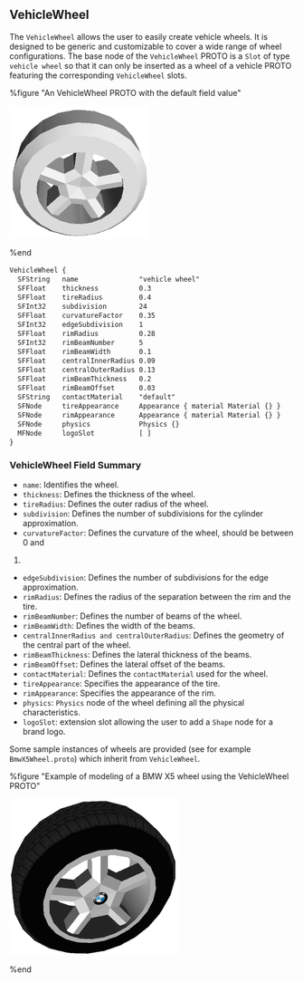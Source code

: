 ## VehicleWheel

The `VehicleWheel` allows the user to easily create vehicle wheels. It is
designed to be generic and customizable to cover a wide range of wheel
configurations. The base node of the `VehicleWheel` PROTO is a `Slot` of type
`vehicle wheel` so that it can only be inserted as a wheel of a vehicle
PROTO featuring the corresponding `VehicleWheel` slots.

%figure "An VehicleWheel PROTO with the default field value"

![VehicleWheel.png](images/vehicle_wheel.png)

%end

```
VehicleWheel {
  SFString   name               "vehicle wheel"
  SFFloat    thickness          0.3
  SFFloat    tireRadius         0.4
  SFInt32    subdivision        24
  SFFloat    curvatureFactor    0.35
  SFInt32    edgeSubdivision    1
  SFFloat    rimRadius          0.28
  SFInt32    rimBeamNumber      5
  SFFloat    rimBeamWidth       0.1
  SFFloat    centralInnerRadius 0.09
  SFFloat    centralOuterRadius 0.13
  SFFloat    rimBeamThickness   0.2
  SFFloat    rimBeamOffset      0.03
  SFString   contactMaterial    "default"
  SFNode     tireAppearance     Appearance { material Material {} }
  SFNode     rimAppearance      Appearance { material Material {} }
  SFNode     physics            Physics {}
  MFNode     logoSlot           [ ]
}
```

### VehicleWheel Field Summary

- `name`: Identifies the wheel.
- `thickness`: Defines the thickness of the wheel.
- `tireRadius`: Defines the outer radius of the wheel.
- `subdivision`: Defines the number of subdivisions for the cylinder
approximation.
- `curvatureFactor`: Defines the curvature of the wheel, should be between 0 and
1.
- `edgeSubdivision`: Defines the number of subdivisions for the edge
approximation.
- `rimRadius`: Defines the radius of the separation between the rim and the tire.
- `rimBeamNumber`: Defines the number of beams of the wheel.
- `rimBeamWidth`: Defines the width of the beams.
- `centralInnerRadius and centralOuterRadius`: Defines the geometry of the central
part of the wheel.
- `rimBeamThickness`: Defines the lateral thickness of the beams.
- `rimBeamOffset`: Defines the lateral offset of the beams.
- `contactMaterial`: Defines the `contactMaterial` used for the wheel.
- `tireAppearance`: Specifies the appearance of the tire.
- `rimAppearance`: Specifies the appearance of the rim.
- `physics`: `Physics` node of the wheel defining all the physical
characteristics.
- `logoSlot`: extension slot allowing the user to add a `Shape` node for a brand
logo.

Some sample instances of wheels are provided (see for example
`BmwX5Wheel.proto`) which inherit from `VehicleWheel`.

%figure "Example of modeling of a BMW X5 wheel using the VehicleWheel PROTO"

![BmwX5Wheel.png](images/BmwX5Wheel.png)

%end
